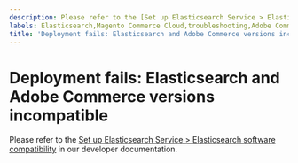 ```yaml
---
description: Please refer to the [Set up Elasticsearch Service > Elasticsearch software compatibility](https://devdocs.magento.com/guides/v2.3/cloud/project/project-conf-files_services-elastic.html#elasticsearch-software-compatibility) in our developer documentation.
labels: Elasticsearch,Magento Commerce Cloud,troubleshooting,Adobe Commerce,cloud infrastructure
title: 'Deployment fails: Elasticsearch and Adobe Commerce versions incompatible'
---
```


# Deployment fails: Elasticsearch and Adobe Commerce versions incompatible

Please refer to the [Set up Elasticsearch Service > Elasticsearch software compatibility](https://devdocs.magento.com/guides/v2.3/cloud/project/project-conf-files_services-elastic.html#elasticsearch-software-compatibility) in our developer documentation.